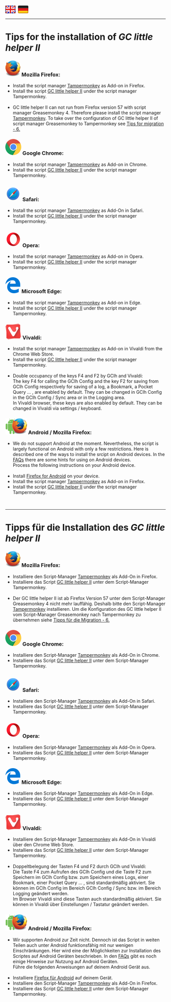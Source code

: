 <a href="#en" title=""><img src="../images/flag_en.png"></a> &nbsp;<a href="#de" title=""><img src="../images/flag_de.png"></a>

---
# Tips for the installation of *GC little helper II* <a id="en"></a>

### <a id="firefox_en"></a><img src="/images/mozilla_firefox_logo_small.png" title="Mozilla Firefox" alt="Mozilla Firefox"> Mozilla Firefox:<br>
* Install the script manager [Tampermonkey](https://addons.mozilla.org/en-US/firefox/addon/tampermonkey/) as Add-on in Firefox.<br> 
* Install the script [GC little helper II](https://github.com/2Abendsegler/GClh/raw/master/gc_little_helper_II.user.js) under the script manager Tampermonkey.<br><br>
* GC little helper II can not run from Firefox version 57 with script manager Greasemonkey 4. Therefore please install the script manager [Tampermonkey](https://addons.mozilla.org/en-US/firefox/addon/tampermonkey/). To take over the configuration of GC little helper II of script manager Greasemonkey to Tampermonkey see [Tips for migration - 6.](https://github.com/2Abendsegler/GClh/blob/master/docu/tips_migration.md#6en)<br>

### <a id="chrome_de"></a><img src="/images/google_chrome_logo_small.png" title="Google Chrom" alt="Google Chrom"> Google Chrome:
* Install the script manager [Tampermonkey](https://chrome.google.com/webstore/detail/tampermonkey/dhdgffkkebhmkfjojejmpbldmpobfkfo) as Add-on in Chrome.<br>
* Install the script [GC little helper II](https://github.com/2Abendsegler/GClh/raw/master/gc_little_helper_II.user.js) under the script manager Tampermonkey.<br>

### <a id="safari_de"></a><img src="/images/safari_logo_small.png" title="Safari" alt="Safari"> Safari:
* Install the script manager [Tampermonkey](https://safari.tampermonkey.net/tampermonkey.safariextz) as Add-On in Safari.<br>
* Install the script [GC little helper II](https://github.com/2Abendsegler/GClh/raw/master/gc_little_helper_II.user.js) under the script manager Tampermonkey.<br>

### <a id="opera_de"></a><img src="/images/opera_logo_small.png" title="Opera" alt="Opera"> Opera:
* Install the script manager [Tampermonkey](https://addons.opera.com/en/extensions/details/tampermonkey-beta) as Add-on in Opera.<br>
* Install the script [GC little helper II](https://github.com/2Abendsegler/GClh/raw/master/gc_little_helper_II.user.js) under the script manager Tampermonkey.<br>

### <a id="edge_de"></a><img src="/images/microsoft_edge_logo_small.png" title="Microsoft Edge" alt="Microsoft Edge"> Microsoft Edge:
* Install the script manager [Tampermonkey](https://www.microsoft.com/en-us/store/p/tampermonkey/9nblggh5162s) as Add-on in Edge.<br>
* Install the script [GC little helper II](https://github.com/2Abendsegler/GClh/raw/master/gc_little_helper_II.user.js) under the script manager Tampermonkey.<br>

### <a id="vivaldi_de"></a><img src="/images/vivaldi_logo_small.png" title="Vivaldi" alt="Vivaldi"> Vivaldi:
* Install the script manager [Tampermonkey](https://chrome.google.com/webstore/detail/tampermonkey/dhdgffkkebhmkfjojejmpbldmpobfkfo) as Add-on in Vivaldi from the Chrome Web Store.<br>
* Install the script [GC little helper II](https://github.com/2Abendsegler/GClh/raw/master/gc_little_helper_II.user.js) under the script manager Tampermonkey.<br><br>
* Double occupancy of the keys F4 and F2 by GClh and Vivaldi:<br>
The key F4 for calling the GClh Config and the key F2 for saving from GClh Config respectively for saving of a log, a Bookmark, a Pocket Query ... , are enabled by default. They can be changed in GClh Config in the GClh Config / Sync area or in the Logging area.<br>
In Vivaldi browser, these keys are also enabled by default. They can be changed in Vivaldi via settings / keyboard.<br>

### <a id="android_firefox_en"></a><img src="/images/mozilla_firefox_android_logo_small.png" title="Android / Mozilla Firefox" alt="Android / Mozilla Firefox"> Android / Mozilla Firefox:
* We do not support Android at the moment. Nevertheless, the script is largely functional on Android with only a few restrictions. Here is described one of the ways to install the srcipt on Android devices. In the [FAQs](https://github.com/2Abendsegler/GClh/blob/master/docu/faq.md#3-en) there are some hints for using on Android devices.<br>
Process the following instructions on your Android device.<br><br>
* Install [Firefox for Android](https://play.google.com/store/apps/details?id=org.mozilla.firefox) on your device.<br>
* Install the script manager [Tampermonkey](https://addons.mozilla.org/de/firefox/addon/tampermonkey/) as Add-on in Firefox.<br>
* Install the script [GC little helper II](https://github.com/2Abendsegler/GClh/raw/master/gc_little_helper_II.user.js) under the script manager Tampermonkey.<br>
<br>

---
# Tipps für die Installation des *GC little helper II* <a id="de"></a>

### <a id="firefox_de"></a><img src="/images/mozilla_firefox_logo_small.png" title="Mozilla Firefox" alt="Mozilla Firefox"> Mozilla Firefox:
* Installiere den Script-Manager [Tampermonkey](https://addons.mozilla.org/de/firefox/addon/tampermonkey/) als Add-On in Firefox.<br>
* Installiere das Script [GC little helper II](https://github.com/2Abendsegler/GClh/raw/master/gc_little_helper_II.user.js) unter dem Script-Manager Tampermonkey.<br><br>
* Der GC little helper II ist ab Firefox Version 57 unter dem Script-Manager Greasemonkey 4 nicht mehr lauffähig. Deshalb bitte den Script-Manager [Tampermonkey](https://addons.mozilla.org/de/firefox/addon/tampermonkey/) installieren. Um die Konfiguration des GC little helper II vom Script-Manager Greasemonkey nach Tampermonkey zu übernehmen siehe [Tipps für die Migration - 6.](https://github.com/2Abendsegler/GClh/blob/master/docu/tips_migration.md#6de)<br>

### <a id="chrome_de"></a><img src="/images/google_chrome_logo_small.png" title="Google Chrom" alt="Google Chrom"> Google Chrome:
* Installiere den Script-Manager [Tampermonkey](https://chrome.google.com/webstore/detail/tampermonkey/dhdgffkkebhmkfjojejmpbldmpobfkfo) als Add-On in Chrome.<br>
* Installiere das Script [GC little helper II](https://github.com/2Abendsegler/GClh/raw/master/gc_little_helper_II.user.js) unter dem Script-Manager Tampermonkey.<br>

### <a id="safari_de"></a><img src="/images/safari_logo_small.png" title="Safari" alt="Safari"> Safari:
* Installiere den Script-Manager [Tampermonkey](https://safari.tampermonkey.net/tampermonkey.safariextz) als Add-On in Safari.<br>
* Installiere das Script [GC little helper II](https://github.com/2Abendsegler/GClh/raw/master/gc_little_helper_II.user.js) unter dem Script-Manager Tampermonkey.<br>

### <a id="opera_de"></a><img src="/images/opera_logo_small.png" title="Opera" alt="Opera"> Opera:
* Installiere den Script-Manager [Tampermonkey](https://addons.opera.com/de/extensions/details/tampermonkey-beta) als Add-On in Opera.<br>
* Installiere das Script [GC little helper II](https://github.com/2Abendsegler/GClh/raw/master/gc_little_helper_II.user.js) unter dem Script-Manager Tampermonkey.<br>

### <a id="edge_de"></a><img src="/images/microsoft_edge_logo_small.png" title="Microsoft Edge" alt="Microsoft Edge"> Microsoft Edge:
* Installiere den Script-Manager [Tampermonkey](https://www.microsoft.com/en-us/store/p/tampermonkey/9nblggh5162s) als Add-On in Edge.<br>
* Installiere das Script [GC little helper II](https://github.com/2Abendsegler/GClh/raw/master/gc_little_helper_II.user.js) unter dem Script-Manager Tampermonkey.<br>

### <a id="vivaldi_de"></a><img src="/images/vivaldi_logo_small.png" title="Vivaldi" alt="Vivaldi"> Vivaldi:
* Installiere den Script-Manager [Tampermonkey](https://chrome.google.com/webstore/detail/tampermonkey/dhdgffkkebhmkfjojejmpbldmpobfkfo) als Add-On in Vivaldi über den Chrome Web Store.<br>
* Installiere das Script [GC little helper II](https://github.com/2Abendsegler/GClh/raw/master/gc_little_helper_II.user.js) unter dem Script-Manager Tampermonkey.<br><br>
* Doppeltbelegung der Tasten F4 und F2 durch GClh und Vivaldi:<br>
Die Taste F4 zum Aufrufen des GClh Config und die Taste F2 zum Speichern im GClh Config bzw. zum Speichern eines Logs, einer Bookmark, einer Pocket Query ... , sind standardmäßig aktiviert. Sie können im GClh Config im Bereich GClh Config / Sync bzw. im Bereich Logging geändert werden. <br>
Im Browser Vivaldi sind diese Tasten auch standardmäßig aktiviert. Sie können in Vivaldi über Einstellungen / Tastatur geändert werden.<br>

### <a id="android_firefox_de"></a><img src="/images/mozilla_firefox_android_logo_small.png" title="Android / Mozilla Firefox" alt="Android / Mozilla Firefox"> Android / Mozilla Firefox:
* Wir supporten Android zur Zeit nicht. Dennoch ist das Script in weiten Teilen auch unter Android funktionsfähig mit nur wenigen Einschränkungen. Hier wird eine der Möglichkeiten zur Installation des Scriptes auf Android Geräten beschrieben. In den [FAQs](https://github.com/2Abendsegler/GClh/blob/master/docu/faq.md#3-de) gibt es noch einige Hinweise zur Nutzung auf Android Geräten.<br>
Führe die folgenden Anweisungen auf deinem Android Gerät aus.<br><br>
* Installiere [Firefox für Android](https://play.google.com/store/apps/details?id=org.mozilla.firefox) auf deinem Gerät.<br>
* Installiere den Script-Manager [Tampermonkey](https://addons.mozilla.org/de/firefox/addon/tampermonkey/) als Add-On in Firefox.<br>
* Installiere das Script [GC little helper II](https://github.com/2Abendsegler/GClh/raw/master/gc_little_helper_II.user.js) unter dem Script-Manager Tampermonkey.<br><br>
<br>
